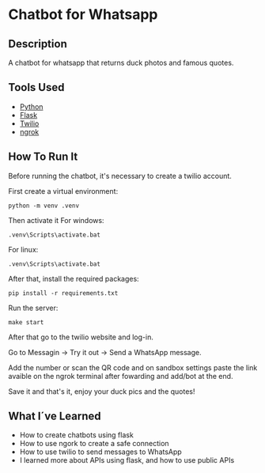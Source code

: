 # Chatbot for Whatsapp

## Description

A chatbot for whatsapp that returns duck photos and famous quotes.

## Tools Used

- [Python](https://www.python.org/downloads/)
- [Flask](https://flask.palletsprojects.com/en/2.2.x/)
- [Twilio](https://www.twilio.com/en-us)
- [ngrok](https://ngrok.com/docs/getting-started/)

## How To Run It

Before running the chatbot, it's necessary to create a twilio account.

First create a virtual environment:

```shell
python -m venv .venv
```

Then activate it
For windows:

```shell
.venv\Scripts\activate.bat
```

For linux:

```shell
.venv\Scripts\activate.bat
```

After that, install the required packages:

```shell
pip install -r requirements.txt
```

Run the server:

```shell
make start
```

After that go to the twilio website and log-in.

Go to Messagin -> Try it out -> Send a WhatsApp message.

Add the number or scan the QR code and on sandbox settings paste the link avaible on the ngrok terminal after fowarding and add/bot at the end.

Save it and that's it, enjoy your duck pics and the quotes!

## What I´ve Learned

- How to create chatbots using flask
- How to use ngork to create a safe connection
- How to use twilio to send messages to WhatsApp
- I learned more about APIs using flask, and how to use public APIs